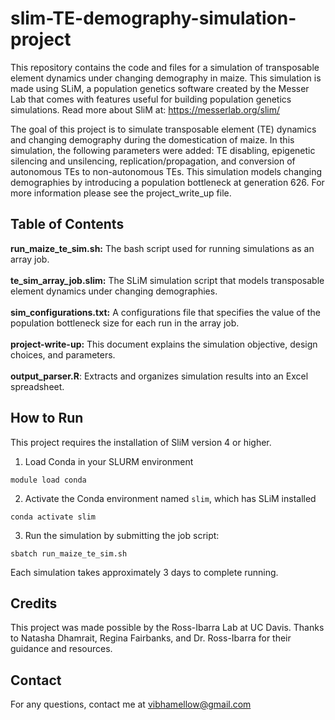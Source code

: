 # slim-TE-demography-simulation-project

This repository contains the code and files for a simulation of transposable element dynamics under changing demography in maize. This simulation is made using SLiM, a population genetics software created by the Messer Lab that comes with features useful for building population genetics simulations. Read more about SliM at: https://messerlab.org/slim/<br>

The goal of this project is to simulate transposable element (TE) dynamics and changing demography during the domestication of maize. In this simulation, the following parameters were added: TE disabling, epigenetic silencing and unsilencing, replication/propagation, and conversion of autonomous TEs to non-autonomous TEs. This simulation models changing demographies by introducing a population bottleneck at generation 626. For more information please see the project_write_up file.


## Table of Contents
**run_maize_te_sim.sh:** The bash script used for running simulations as an array job.<br><br>
**te_sim_array_job.slim:** The SLiM simulation script that models transposable element dynamics under changing demographies.<br><br>
**sim_configurations.txt:** A configurations file that specifies the value of the population bottleneck size for each run in the array job.<br><br>
**project-write-up:** This document explains the simulation objective, design choices, and parameters.<br><br>
**output_parser.R**: Extracts and organizes simulation results into an Excel spreadsheet.

## How to Run
This project requires the installation of SliM version 4 or higher.

1. Load Conda in your SLURM environment
```
module load conda
```
2. Activate the Conda environment named `slim`, which has SLiM installed
```
conda activate slim
```
3. Run the simulation by submitting the job script:
```
sbatch run_maize_te_sim.sh
```
Each simulation takes approximately 3 days to complete running.

## Credits
This project was made possible by the Ross-Ibarra Lab at UC Davis. Thanks to Natasha Dhamrait, Regina Fairbanks, and Dr. Ross-Ibarra for their guidance and resources.

## Contact
For any questions, contact me at vibhamellow@gmail.com





